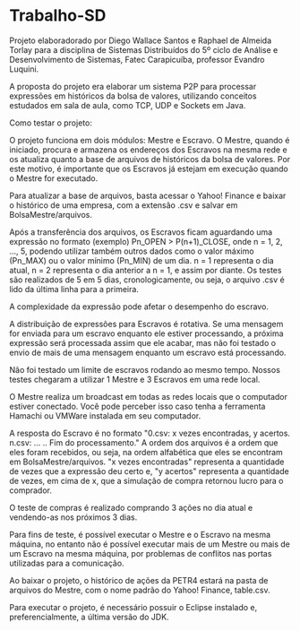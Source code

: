 # Trabalho-SD

Projeto elaboradorado por Diego Wallace Santos e Raphael de Almeida Torlay para a disciplina de Sistemas Distribuídos do 5º ciclo de Análise e Desenvolvimento de Sistemas, Fatec Carapicuíba, professor Evandro Luquini.

A proposta do projeto era elaborar um sistema P2P para processar expressões em históricos da bolsa de valores, utilizando conceitos estudados em sala de aula, como TCP, UDP e Sockets em Java.

Como testar o projeto:

O projeto funciona em dois módulos: Mestre e Escravo. O Mestre, quando é iniciado, procura e armazena os endereços dos Escravos na mesma rede e os atualiza quanto a base de arquivos de históricos da bolsa de valores. Por este motivo, é importante que os Escravos já estejam em execução quando o Mestre for executado. 

Para atualizar a base de arquivos, basta acessar o Yahoo! Finance e baixar o histórico de uma empresa, com a extensão .csv e salvar em BolsaMestre/arquivos.

Após a transferência dos arquivos, os Escravos ficam aguardando uma expressão no formato (exemplo) Pn_OPEN > P(n+1)_CLOSE, onde n = 1, 2, ..., 5, podendo utilizar também outros dados como o valor máximo (Pn_MAX) ou o valor mínimo (Pn_MIN) de um dia. n = 1 representa o dia atual, n = 2 representa o dia anterior a n = 1, e assim por diante. Os testes são realizados de 5 em 5 dias, cronologicamente, ou seja, o arquivo .csv é lido da última linha para a primeira.

A complexidade da expressão pode afetar o desempenho do escravo.

A distribuição de expressões para Escravos é rotativa. Se uma mensagem for enviada para um escravo enquanto ele estiver processando, a próxima expressão será processada assim que ele acabar, mas não foi testado o envio de mais de uma mensagem enquanto um escravo está processando.

Não foi testado um limite de escravos rodando ao mesmo tempo. Nossos testes chegaram a utilizar 1 Mestre e 3 Escravos em uma rede local.
	
O Mestre realiza um broadcast em todas as redes locais que o computador estiver conectado. Você pode perceber isso caso tenha a ferramenta Hamachi ou VMWare instalada em seu computador.

A resposta do Escravo é no formato "0.csv: x vezes encontradas, y acertos. n.csv: ... .. Fim do processamento." A ordem dos arquivos é a ordem que eles foram recebidos, ou seja, na ordem alfabética que eles se encontram em BolsaMestre/arquivos. "x vezes encontradas" representa a quantidade de vezes que a expressão deu certo e, "y acertos" representa a quantidade de vezes, em cima de x, que a simulação de compra retornou lucro para o comprador.

O teste de compras é realizado comprando 3 ações no dia atual e vendendo-as nos próximos 3 dias.

Para fins de teste, é possível executar o Mestre e o Escravo na mesma máquina, no entanto não é possível executar mais de um Mestre ou mais de um Escravo na mesma máquina, por problemas de conflitos nas portas utilizadas para a comunicação.

Ao baixar o projeto, o histórico de ações da PETR4 estará na pasta de arquivos do Mestre, com o nome padrão do Yahoo! Finance, table.csv.

Para executar o projeto, é necessário possuir o Eclipse instalado e, preferencialmente, a última versão do JDK.
